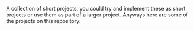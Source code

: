 A collection of short projects, you could try and implement these as short projects or use them as part of a larger project.
Anyways here are some of the projects on this repository:
